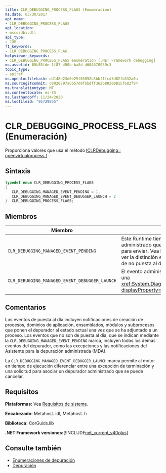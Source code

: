 ```yaml
---
title: CLR_DEBUGGING_PROCESS_FLAGS (Enumeración)
ms.date: 03/30/2017
api_name:
- CLR_DEBUGGING_PROCESS_FLAGS
api_location:
- mscordbi.dll
api_type:
- COM
f1_keywords:
- CLR_DEBUGGING_PROCESS_FLAG
helpviewer_keywords:
- CLR_DEBUGGING_PROCESS_FLAGS enumeration [.NET Framework debugging]
ms.assetid: 85b85fde-1f87-490b-ba8d-d604670959c3
topic_type:
- apiref
ms.openlocfilehash: dd148d23d6e29f03052d3bbf1fcd5d02fb332a0a
ms.sourcegitcommit: d8020797a6657d0fbbdff362b80300815f682f94
ms.translationtype: MT
ms.contentlocale: es-ES
ms.lasthandoff: 11/24/2020
ms.locfileid: "95729855"
---
```

# <a name="clr_debugging_process_flags-enumeration"></a>CLR_DEBUGGING_PROCESS_FLAGS (Enumeración)

Proporciona valores que usa el método [ICLRDebugging:: openvirtualprocess (](iclrdebugging-openvirtualprocess-method.md) .  
  
## <a name="syntax"></a>Sintaxis  
  
```cpp  
typedef enum CLR_DEBUGGING_PROCESS_FLAGS  
{  
   CLR_DEBUGGING_MANAGED_EVENT_PENDING = 1,  
   CLR_DEBUGGING_MANAGED_EVENT_DEBUGGER_LAUNCH = 2  
}  CLR_DEBUGGING_PROCESS_FLAGS;  
```  
  
## <a name="members"></a>Miembros  
  
|Miembro|Descripción|  
|------------|-----------------|  
|`CLR_DEBUGGING_MANAGED_EVENT_PENDING`|Este Runtime tiene un evento de depurador administrado que no es de puesta en marcha para enviar. Vea la sección Comentarios para ver la distinción entre eventos de puesta al día y de no puesta al día.|  
|`CLR_DEBUGGING_MANAGED_EVENT_DEBUGGER_LAUNCH`|El evento administrado que está pendiente es una <xref:System.Diagnostics.Debugger.Launch%2A?displayProperty=nameWithType> solicitud.|  
  
## <a name="remarks"></a>Comentarios  

 Los eventos de puesta al día incluyen notificaciones de creación de procesos, dominios de aplicación, ensamblados, módulos y subprocesos que ponen el depurador al estado actual una vez que se ha adjuntado a un proceso. Los eventos que no son de puesta al día, que se indican mediante la `CLR_DEBUGGING_MANAGED_EVENT_PENDING` marca, incluyen todos los demás eventos del depurador, como las excepciones y las notificaciones del Asistente para la depuración administrada (MDA).  
  
 La `CLR_DEBUGGING_MANAGED_EVENT_DEBUGGER_LAUNCH` marca permite al motor en tiempo de ejecución diferenciar entre una excepción de terminación y una solicitud para asociar un depurador administrado que se puede cancelar.  
  
## <a name="requirements"></a>Requisitos  

 **Plataformas:** Vea [Requisitos de sistema](../../get-started/system-requirements.md).  
  
 **Encabezado:** Metahost. idl, Metahost. h  
  
 **Biblioteca:** CorGuids.lib  
  
 **.NET Framework versiones:**[!INCLUDE[net_current_v40plus](../../../../includes/net-current-v40plus-md.md)]  
  
## <a name="see-also"></a>Consulte también

- [Enumeraciones de depuración](debugging-enumerations.md)
- [Depuración](index.md)
